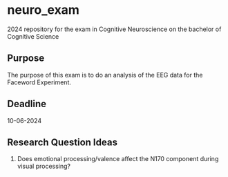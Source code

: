 # neuro_exam
2024 repository for the exam in Cognitive Neuroscience on the bachelor of Cognitive Science

## Purpose
The purpose of this exam is to do an analysis of the EEG data for the Faceword Experiment.

## Deadline
10-06-2024

## Research Question Ideas
1. Does emotional processing/valence affect the N170 component during visual processing?

